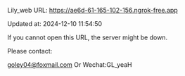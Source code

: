 Lily_web URL: https://ae6d-61-165-102-156.ngrok-free.app

Updated at: 2024-12-10 11:54:50

If you cannot open this URL, the server might be down.

Please contact: 

goley04@foxmail.com Or Wechat:GL_yeaH